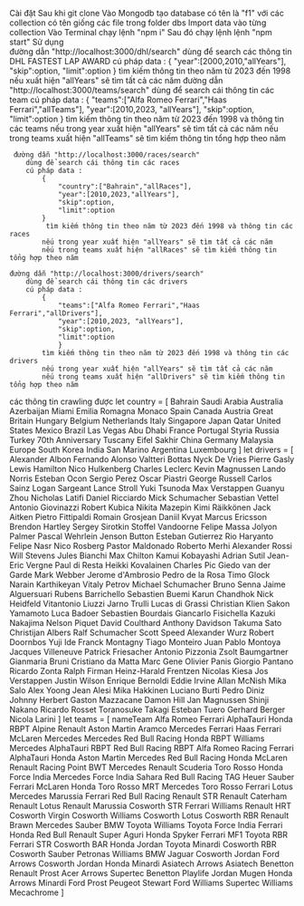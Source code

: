 Cài đặt
    Sau khi git clone
    Vào Mongodb tạo database có tên là "f1" với các collection có tên giống các file trong folder dbs
    Import data vào từng collection
    Vào Terminal chạy lệnh "npm i"
    Sau đó chạy lệnh lệnh "npm start"
Sử dụng     
    đường dẫn "http://localhost:3000/dhl/search"
        dùng để search các thông tin DHL FASTEST LAP AWARD
        cú pháp data : 
            {
                "year":[2000,2010,"allYears"],
                "skip":option,
                "limit":option
            }
            tìm kiếm thông tin theo năm từ 2023 đến 1998 nếu xuất hiện "allYears" sẽ tìm tất cả các năm
    đường dẫn "http://localhost:3000/teams/search"
        dùng để search cái thông tin các team
        cú pháp data : 
            {
                "teams":["Alfa Romeo Ferrari","Haas Ferrari","allTeams"],
                "year":[2010,2023, "allYears"],
                "skip":option,
                "limit":option
                }
            tìm kiếm thông tin theo năm từ 2023 đến 1998 và thông tin các teams
            nếu trong year xuất hiện "allYears" sẽ tìm tất cả các năm
            nếu trong teams xuất hiện "allTeams" sẽ tìm kiếm thông tin tổng hợp theo năm 

     đường dẫn "http://localhost:3000/races/search"
        dùng để search cái thông tin các races
        cú pháp data : 
            {
                "country":["Bahrain","allRaces"],
                "year":[2010,2023,"allYears"],
                "skip":option,
                "limit":option
            }
             tìm kiếm thông tin theo năm từ 2023 đến 1998 và thông tin các races 
            nếu trong year xuất hiện "allYears" sẽ tìm tất cả các năm
            nếu trong teams xuất hiện "allRaces" sẽ tìm kiếm thông tin tổng hợp theo năm 

    đường dẫn "http://localhost:3000/drivers/search"
        dùng để search cái thông tin các drivers
        cú pháp data : 
            {
                "teams":["Alfa Romeo Ferrari","Haas Ferrari","allDrivers"],
                "year":[2010,2023, "allYears"],
                "skip":option,
                "limit":option
                }
            tìm kiếm thông tin theo năm từ 2023 đến 1998 và thông tin các drivers
            nếu trong year xuất hiện "allYears" sẽ tìm tất cả các năm
            nếu trong teams xuất hiện "allDrivers" sẽ tìm kiếm thông tin tổng hợp theo năm 

các thông tin crawling được
let country =  [
    Bahrain
    Saudi Arabia
    Australia
    Azerbaijan
    Miami
    Emilia Romagna
    Monaco
    Spain
    Canada
    Austria
    Great Britain
    Hungary
    Belgium
    Netherlands
    Italy
    Singapore
    Japan
    Qatar
    United States
    Mexico
    Brazil
    Las Vegas
    Abu Dhabi
    France
    Portugal
    Styria
    Russia
    Turkey
    70th Anniversary
    Tuscany
    Eifel
    Sakhir
    China
    Germany
    Malaysia
    Europe
    South Korea
    India
    San Marino
    Argentina
    Luxembourg
]
let drivers = [
    Alexander Albon
    Fernando Alonso
    Valtteri Bottas
    Nyck De Vries
    Pierre Gasly
    Lewis Hamilton
    Nico Hulkenberg
    Charles Leclerc
    Kevin Magnussen
    Lando Norris
    Esteban Ocon
    Sergio Perez
    Oscar Piastri
    George Russell
    Carlos Sainz
    Logan Sargeant
    Lance Stroll
    Yuki Tsunoda
    Max Verstappen
    Guanyu Zhou
    Nicholas Latifi
    Daniel Ricciardo
    Mick Schumacher
    Sebastian Vettel
    Antonio Giovinazzi
    Robert Kubica
    Nikita Mazepin
    Kimi Räikkönen
    Jack Aitken
    Pietro Fittipaldi
    Romain Grosjean
    Daniil Kvyat
    Marcus Ericsson
    Brendon Hartley
    Sergey Sirotkin
    Stoffel Vandoorne
    Felipe Massa
    Jolyon Palmer
    Pascal Wehrlein
    Jenson Button
    Esteban Gutierrez 
    Rio Haryanto
    Felipe Nasr
    Nico Rosberg
    Pastor Maldonado
    Roberto Merhi
    Alexander Rossi
    Will Stevens
    Jules Bianchi
    Max Chilton
    Kamui Kobayashi
    Adrian Sutil
    Jean-Eric Vergne
    Paul di Resta
    Heikki Kovalainen
    Charles Pic
    Giedo van der Garde
    Mark Webber
    Jerome d'Ambrosio
    Pedro de la Rosa
    Timo Glock
    Narain Karthikeyan
    Vitaly Petrov
    Michael Schumacher
    Bruno Senna
    Jaime Alguersuari
    Rubens Barrichello
    Sebastien Buemi
    Karun Chandhok
    Nick Heidfeld
    Vitantonio Liuzzi
    Jarno Trulli
    Lucas di Grassi
    Christian Klien
    Sakon Yamamoto
    Luca Badoer
    Sebastien Bourdais
    Giancarlo Fisichella
    Kazuki Nakajima
    Nelson Piquet
    David Coulthard
    Anthony Davidson
    Takuma Sato
    Christijan Albers
    Ralf Schumacher
    Scott Speed
    Alexander Wurz
    Robert Doornbos
    Yuji Ide
    Franck Montagny
    Tiago Monteiro
    Juan Pablo Montoya
    Jacques Villeneuve
    Patrick Friesacher 
    Antonio Pizzonia
    Zsolt Baumgartner
    Gianmaria Bruni
    Cristiano da Matta
    Marc Gene
    Olivier Panis
    Giorgio Pantano
    Ricardo Zonta
    Ralph Firman
    Heinz-Harald Frentzen
    Nicolas Kiesa
    Jos Verstappen
    Justin Wilson
    Enrique Bernoldi
    Eddie Irvine
    Allan McNish
    Mika Salo
    Alex Yoong
    Jean Alesi
    Mika Hakkinen
    Luciano Burti
    Pedro Diniz
    Johnny Herbert
    Gaston Mazzacane
    Damon Hill
    Jan Magnussen
    Shinji Nakano
    Ricardo Rosset
    Toranosuke Takagi
    Esteban Tuero
    Gerhard Berger
    Nicola Larini
]
let teams = [
    nameTeam
    Alfa Romeo Ferrari
    AlphaTauri Honda RBPT
    Alpine Renault
    Aston Martin Aramco Mercedes
    Ferrari
    Haas Ferrari
    McLaren Mercedes
    Mercedes
    Red Bull Racing Honda RBPT
    Williams Mercedes
    AlphaTauri RBPT
    Red Bull Racing RBPT
    Alfa Romeo Racing Ferrari
    AlphaTauri Honda
    Aston Martin Mercedes
    Red Bull Racing Honda
    McLaren Renault
    Racing Point BWT Mercedes
    Renault
    Scuderia Toro Rosso Honda
    Force India Mercedes
    Force India Sahara
    Red Bull Racing TAG Heuer
    Sauber Ferrari
    McLaren Honda
    Toro Rosso
    MRT Mercedes
    Toro Rosso Ferrari
    Lotus Mercedes
    Marussia Ferrari
    Red Bull Racing Renault
    STR Renault
    Caterham Renault
    Lotus Renault
    Marussia Cosworth
    STR Ferrari
    Williams Renault
    HRT Cosworth
    Virgin Cosworth
    Williams Cosworth
    Lotus Cosworth
    RBR Renault
    Brawn Mercedes
    Sauber BMW
    Toyota
    Williams Toyota
    Force India Ferrari
    Honda
    Red Bull Renault
    Super Aguri Honda
    Spyker Ferrari
    MF1 Toyota
    RBR Ferrari
    STR Cosworth
    BAR Honda
    Jordan Toyota
    Minardi Cosworth
    RBR Cosworth
    Sauber Petronas
    Williams BMW
    Jaguar Cosworth
    Jordan Ford
    Arrows Cosworth
    Jordan Honda
    Minardi Asiatech
    Arrows Asiatech
    Benetton Renault
    Prost Acer
    Arrows Supertec
    Benetton Playlife
    Jordan Mugen Honda
    Arrows
    Minardi Ford
    Prost Peugeot
    Stewart Ford
    Williams Supertec
    Williams Mecachrome
]